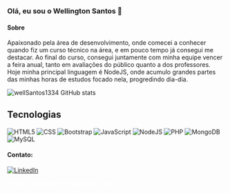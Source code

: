 ### Olá, eu sou o Wellington Santos 👋

#### Sobre
<p> Apaixonado pela área de desenvolvimento, onde comecei a conhecer quando fiz um curso técnico na área, e em pouco tempo já consegui me destacar. Ao final do curso, consegui juntamente com minha equipe vencer a feira anual, tanto em avaliações do público quanto a dos professores. Hoje minha principal linguagem é NodeJS, onde acumulo grandes partes das minhas horas de estudos focado nela, progredindo dia-dia. <p>

![wellSantos1334 GitHub stats](https://github-readme-stats.vercel.app/api?username=wellSantos1334&show_icons=true&theme=merko)

## Tecnologias

<div style="display: inline_block; cursor: none">
  <img align="center" alt="HTML5" src="https://img.shields.io/badge/HTML-239120?style=for-the-badge&logo=html5&logoColor=white" />
  
  <img align="center" alt="CSS" src="https://img.shields.io/badge/CSS-239120?&style=for-the-badge&logo=css3&logoColor=white" />

  <img align="center" alt="Bootstrap" src="https://img.shields.io/badge/Bootstrap-563D7C?style=for-the-badge&logo=bootstrap&logoColor=white" />
  
  <img align="center" alt="JavaScript" src="https://img.shields.io/badge/JavaScript-323330?style=for-the-badge&logo=javascript&logoColor=F7DF1E" />
  
  <img align="center" alt="NodeJS" src="https://img.shields.io/badge/Node.js-43853D?style=for-the-badge&logo=node.js&logoColor=white" />
  
  <img align="center" alt="PHP" src="https://img.shields.io/badge/PHP-777BB4?style=for-the-badge&logo=php&logoColor=white" />
  
  <img align="center" alt="MongoDB" src="https://img.shields.io/badge/MongoDB-4EA94B?style=for-the-badge&logo=mongodb&logoColor=white" />
  
  <img align="center" alt="MySQL" src="https://img.shields.io/badge/MySQL-005C84?style=for-the-badge&logo=mysql&logoColor=white" />
</div>



#### Contato: <br>

[![LinkedIn](https://img.shields.io/badge/LinkedIn-0077B5?style=for-the-badge&logo=linkedin&logoColor=white)](https://www.linkedin.com/in/wellington-santos1334/) <br>
<p style="color: white";> <b> Email: <b> <i> well.santos1334@gmail.com <i> <p>
